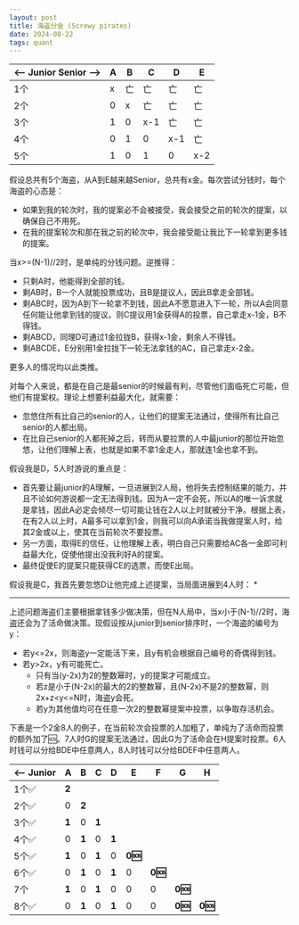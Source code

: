 ```yaml
---
layout: post
title: 海盗分金 (Screwy pirates)
date: 2024-08-22
tags: quant
---
```


| <-- Junior Senior -->  | A | B  | C   | D   | E   |
|------------------------|---|----|-----|-----|-----|
| 1个                    | x | 亡 | 亡  | 亡  | 亡  |
| 2个                    | 0 | x  | 亡  | 亡  | 亡  |
| 3个                    | 1 | 0  | x-1 | 亡  | 亡  |
| 4个                    | 0 | 1  | 0   | x-1 | 亡  |
| 5个                    | 1 | 0  | 1   | 0   | x-2 |

假设总共有5个海盗，从A到E越来越Senior，总共有x金。每次尝试分钱时，每个海盗的心态是：
* 如果到我的轮次时，我的提案必不会被接受，我会接受之前的轮次的提案，以确保自己不用死。
* 在我的提案轮次和那在我之前的轮次中，我会接受能让我比下一轮拿到更多钱的提案。

当x>=(N-1)//2时，是单纯的分钱问题。逆推得：
* 只剩A时，他能得到全部的钱。
* 剩AB时，B一个人就能投票成功，且B是提议人，因此B拿走全部钱。
* 剩ABC时，因为A到下一轮拿不到钱，因此A不愿意进入下一轮，所以A会同意任何能让他拿到钱的提议。则C提议用1金获得A的投票，自己拿走x-1金，B不得钱。
* 剩ABCD，同理D可通过1金拉拢B，获得x-1金，剩余人不得钱。
* 剩ABCDE，E分别用1金拉拢下一轮无法拿钱的AC，自己拿走x-2金。

更多人的情况均以此类推。

对每个人来说，都是在自己是最senior的时候最有利，尽管他们面临死亡可能，但他们有提案权。理论上想要利益最大化，就需要：
* 忽悠住所有比自己的senior的人，让他们的提案无法通过，使得所有比自己senior的人都出局。
* 在比自己senior的人都死掉之后，转而从要拉票的人中最junior的那位开始忽悠，让他们理解上表，也就是如果不拿1金走人，那就连1金也拿不到。

假设我是D，5人时游说的重点是：
* 首先要让最junior的A理解，一旦进展到2人局，他将失去控制结果的能力，并且不论如何游说都一定无法得到钱。因为A一定不会死，所以A的唯一诉求就是拿钱，因此A必定会倾尽一切可能让钱在2人以上时就被分干净。根据上表，在有2人以上时，A最多可以拿到1金，则我可以向A承诺当我做提案人时，给其2金或以上，使其在当前轮次不要投票。
* 另一方面，取得E的信任，让他理解上表，明白自己只需要给AC各一金即可利益最大化，促使他提出没我利好A的提案。
* 最终促使E的提案只能获得CE的选票，而使E出局。

假设我是C，我首先要忽悠D让他完成上述提案，当局面进展到4人时：
* 

- - - 

上述问题海盗们主要根据拿钱多少做决策，但在N人局中，当x小于(N-1)//2时，海盗还会为了活命做决策。现假设按从junior到senior排序时，一个海盗的编号为y：
* 若y<=2x，则海盗y一定能活下来，且y有机会根据自己编号的奇偶得到钱。
* 若y>2x，y有可能死亡。
   * 只有当(y-2x)为2的整数幂时，y的提案才可能成立。
   * 若z是小于(N-2x)的最大的2的整数幂，且(N-2x)不是2的整数幂，则2x+z<y<=N时，海盗y会死。
   * 若y为其他值均可在任意一次2的整数幂提案中投票，以争取存活机会。

下表是一个2金8人的例子，在当前轮次会投票的人加粗了，单纯为了活命而投票的额外加了🆘。7人时G的提案无法通过，因此G为了活命会在H提案时投票。6人时钱可以分给BDE中任意两人，8人时钱可以分给BDEF中任意两人。

| <-- Junior | A     | B     | C     | D     | E       | F       | G       | H       |
|------------|-------|-------|-------|-------|---------|---------|---------|---------|
| 1个✅       | **2** |       |       |       |         |         |         |         |
| 2个✅       | 0     | **2** |       |       |         |         |         |         |
| 3个✅       | **1** | 0     | **1** |       |         |         |         |         |
| 4个✅       | 0     | **1** | 0     | **1** |         |         |         |         |
| 5个✅       | **1** | 0     | **1** | 0     | **0🆘** |         |         |         |
| 6个✅       | 0     | **1** | 0     | **1** | 0       | **0🆘** |         |         |
| 7个        | **1** | 0     | **1** | 0     | 0       | 0       | **0🆘** |         |
| 8个✅       | 0     | **1** | 0     | **1** | 0       | 0       | **0🆘** | **0🆘** |